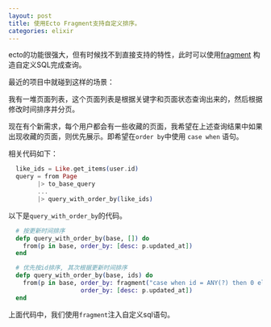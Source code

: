 ```yaml
---
layout: post
title: 使用Ecto Fragment支持自定义排序。
categories: elixir
---
```


ecto的功能很强大，但有时候找不到直接支持的特性，此时可以使用[fragment](https://hexdocs.pm/ecto/Ecto.Query.API.html#fragment/1) 构造自定义SQL完成查询。

最近的项目中就碰到这样的场景：

我有一堆页面列表，这个页面列表是根据关键字和页面状态查询出来的，然后根据修改时间排序并分页。  

现在有个新需求，每个用户都会有一些收藏的页面，我希望在上述查询结果中如果出现收藏的页面，则优先展示。即希望在`order by`中使用 `case when` 语句。


相关代码如下：


```elixir
  like_ids = Like.get_items(user.id)
  query = from Page
        |> to_base_query
        ...
        |> query_with_order_by(like_ids)

```

以下是`query_with_order_by`的代码。


```elixir
  # 按更新时间排序
  defp query_with_order_by(base, []) do
    from(p in base, order_by: [desc: p.updated_at])
  end

  # 优先按id排序, 其次根据更新时间排序
  defp query_with_order_by(base, ids) do
    from(p in base, order_by: fragment("case when id = ANY(?) then 0 else 1 end", ^ids),
                    order_by: [desc: p.updated_at])
  end
```

上面代码中，我们使用`fragment`注入自定义sql语句。


